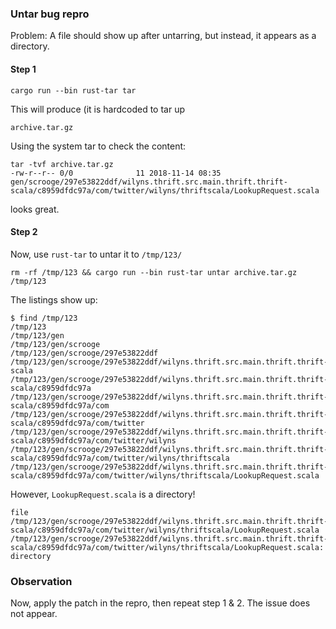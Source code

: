 ### Untar bug repro

Problem:
A file should show up after untarring, but instead, it appears as a directory.

#### Step 1
```
cargo run --bin rust-tar tar
```
This will produce (it is hardcoded to tar up
```
archive.tar.gz
```


Using the system tar to check the content:
```
tar -tvf archive.tar.gz
-rw-r--r-- 0/0              11 2018-11-14 08:35 gen/scrooge/297e53822ddf/wilyns.thrift.src.main.thrift.thrift-scala/c8959dfdc97a/com/twitter/wilyns/thriftscala/LookupRequest.scala
```
looks great.

#### Step 2
Now, use `rust-tar` to untar it to `/tmp/123/`

```
rm -rf /tmp/123 && cargo run --bin rust-tar untar archive.tar.gz /tmp/123
```

The listings show up:
```
$ find /tmp/123
/tmp/123
/tmp/123/gen
/tmp/123/gen/scrooge
/tmp/123/gen/scrooge/297e53822ddf
/tmp/123/gen/scrooge/297e53822ddf/wilyns.thrift.src.main.thrift.thrift-scala
/tmp/123/gen/scrooge/297e53822ddf/wilyns.thrift.src.main.thrift.thrift-scala/c8959dfdc97a
/tmp/123/gen/scrooge/297e53822ddf/wilyns.thrift.src.main.thrift.thrift-scala/c8959dfdc97a/com
/tmp/123/gen/scrooge/297e53822ddf/wilyns.thrift.src.main.thrift.thrift-scala/c8959dfdc97a/com/twitter
/tmp/123/gen/scrooge/297e53822ddf/wilyns.thrift.src.main.thrift.thrift-scala/c8959dfdc97a/com/twitter/wilyns
/tmp/123/gen/scrooge/297e53822ddf/wilyns.thrift.src.main.thrift.thrift-scala/c8959dfdc97a/com/twitter/wilyns/thriftscala
/tmp/123/gen/scrooge/297e53822ddf/wilyns.thrift.src.main.thrift.thrift-scala/c8959dfdc97a/com/twitter/wilyns/thriftscala/LookupRequest.scala

```

However, `LookupRequest.scala` is a directory!
```
file /tmp/123/gen/scrooge/297e53822ddf/wilyns.thrift.src.main.thrift.thrift-scala/c8959dfdc97a/com/twitter/wilyns/thriftscala/LookupRequest.scala
/tmp/123/gen/scrooge/297e53822ddf/wilyns.thrift.src.main.thrift.thrift-scala/c8959dfdc97a/com/twitter/wilyns/thriftscala/LookupRequest.scala: directory
```

### Observation

Now, apply the patch in the repro, then repeat step 1 & 2. The issue does not appear.
